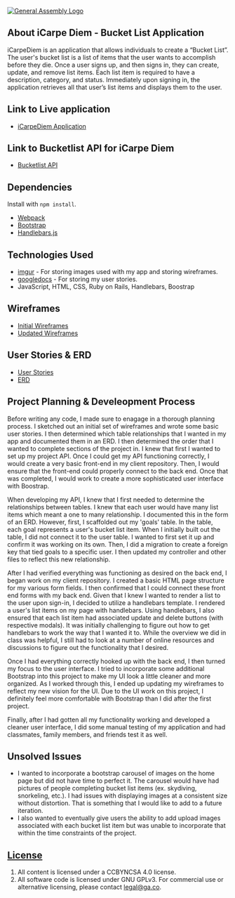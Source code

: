 [![General Assembly Logo](https://camo.githubusercontent.com/1a91b05b8f4d44b5bbfb83abac2b0996d8e26c92/687474703a2f2f692e696d6775722e636f6d2f6b6538555354712e706e67)](https://generalassemb.ly/education/web-development-immersive)

## About iCarpe Diem - Bucket List Application
iCarpeDiem is an application that allows individuals to create a “Bucket List”. The user's bucket list is a list of items that the user wants to accomplish before they die. Once a user signs up, and then signs in, they can create, update, and remove list items. Each list item is required to have a description, category, and status. Immediately upon signing in, the application retrieves all that user’s list items and displays them to the user.

## Link to Live application

-   [iCarpeDiem Application](https://rrdaniels85.github.io/bucketlist-client/)

## Link to Bucketlist API for iCarpe Diem

-   [Bucketlist API](https://github.com/rrdaniels85/bucketlist-api)

## Dependencies

Install with `npm install`.

-   [Webpack](https://webpack.github.io)
-   [Bootstrap](http://getbootstrap.com)
-   [Handlebars.js](http://handlebarsjs.com)

## Technologies Used
-   [imgur](http://imgur.com/) - For storing images used with my app and storing wireframes.
-   [googledocs](https://www.google.com/docs/about/) - For storing my user stories.
- JavaScript, HTML, CSS, Ruby on Rails, Handlebars, Boostrap

## Wireframes

-   [Initial Wireframes](http://imgur.com/a/Gpa2R)
-   [Updated Wireframes](http://imgur.com/a/Qj7zN)

## User Stories & ERD

-   [User Stories](https://docs.google.com/document/d/109xDgRWoI0TtNl7-Mh5AfEHPNulREymKNZT2HfG1prE/edit?usp=sharing)
-   [ERD](http://imgur.com/a/1pFJ5)

## Project Planning & Develeopment Process

Before writing any code, I made sure to enagage in a thorough planning process. I sketched out an initial set of wireframes and wrote some basic user stories. I then determined which table relationships that I wanted in my app and documented them in an ERD. I then determined the order that I wanted to complete sections of the project in. I knew that first I wanted to set up my project API. Once I could get my API functioning correctly, I would create a very basic front-end in my client repository. Then, I would ensure that the front-end could properly connect to the back end. Once that was completed, I would work to create a more sophisticated user interface with Boostrap.

When developing my API, I knew that I first needed to determine the relationships between tables. I knew that each user would have many list items which meant a one to many relationship. I documented this in the form of an ERD. However, first, I scaffolded out my 'goals' table. In the table, each goal represents a user's bucket list item. When I initially built out the table, I did not connect it to the user table. I wanted to first set it up and confirm it was working on its own. Then, I did a migration to create a foreign key that tied goals to a specific user. I then updated my controller and other files to reflect this new relationship.

After I had verified everything was functioning as desired on the back end, I began work on my client repository. I created a basic HTML page structure for my various form fields. I then confirmed that I could connect these front end forms with my back end. Given that I knew I wanted to render a list to the user upon sign-in, I decided to utilize a handlebars template. I rendered a user's list items on my page with handlebars. Using handlebars, I also ensured that each list item had associated update and delete buttons (with respective modals). It was initially challenging to figure out how to get handlebars to work the way that I wanted it to. While the overview we did in class was helpful, I still had to look at a number of online resources and discussions to figure out the functionality that I desired.

Once I had everything correctly hooked up with the back end, I then turned my focus to the user interface. I tried to incorporate some additional Bootstrap into this project to make my UI look a little cleaner and more organized. As I worked through this, I ended up updating my wireframes to reflect my new vision for the UI. Due to the UI work on this project, I definitely feel more comfortable with Bootstrap than I did after the first project.

Finally, after I had gotten all my functionality working and developed a cleaner user interface, I did some manual testing of my application and had classmates, family members, and friends test it as well.

## Unsolved Issues
-   I wanted to incorporate a bootstrap carousel of images on the home page but did not have time to perfect it. The carousel would have had pictures of people completing bucket list items (ex. skydiving, snorkeling, etc.). I had issues with displaying images at a consistent size without distortion. That is something that I would like to add to a future iteration.
-   I also wanted to eventually give users the ability to add upload images associated with each bucket list item but was unable to incorporate that within the time constraints of the project.

## [License](LICENSE)

1.  All content is licensed under a CC­BY­NC­SA 4.0 license.
1.  All software code is licensed under GNU GPLv3. For commercial use or
    alternative licensing, please contact legal@ga.co.
